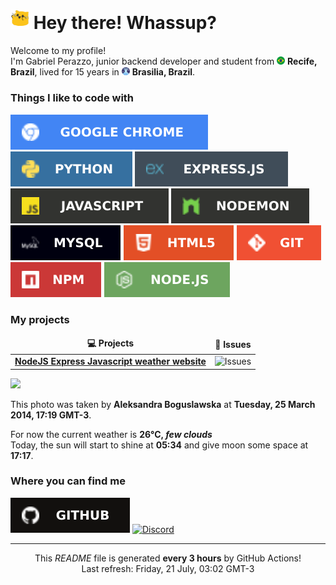 <h1><img src="/images/meow.gif" width="30"> Hey there! Whassup?</h1>


<p>Welcome to my profile! </br> I'm Gabriel Perazzo, junior backend developer and student from <img src="/images/brazil-.png" width="13"/> <b>Recife, Brazil</b>, lived for 15 years in <img src="/images/brasilia-cathedral.png" width="13"/> <b>Brasilia, Brazil</b>. </p>
<h3>Things I like to code with</h3>

<p>
  <img src="/svg/chrome.svg" alt="GoogleChrome">
  <img src="/svg/python.svg" alt="Python">
  <img src="/svg/expressjs.svg" alt="ExpressJS">
  <img src="/svg/javascript.svg" alt="Javascript">
  <img src="/svg/nodemon.svg" alt="Nodemon">
  <img src="/svg/mysql.svg" alt="MySQL">
  <img src="/svg/html.svg" alt="HTML5">
  <img src="/svg/git.svg" alt="Git">
  <img src="/svg/npm.svg" alt="NPM">
  <img src="/svg/nodejs.svg" alt="NodeJS">
</p>
<h3>My projects</h3>
<table>
  <thead align="center">
    <tr border: none;>
      <td><b>💻 Projects</b></td>
      <td><b>🐛 Issues</b></td>
    </tr>
  </thead>
  <tbody>
    <tr>
      <td><a href="https://github.com/Bluh7/Weather-Search"><b>NodeJS Express Javascript weather website</b></a></td>
      <td><img alt="Issues" src="https://img.shields.io/github/issues/Bluh7/Weather-Search?style=flat-square&labelColor=343b41"/></td>
    </tr>
  </tbody>
</table>
<p><img src="https:&#x2F;&#x2F;images.unsplash.com&#x2F;reserve&#x2F;O7A9fAvYSXC7NTdz8gLQ_IMGP1039.jpg?crop&#x3D;entropy&amp;cs&#x3D;tinysrgb&amp;fit&#x3D;max&amp;fm&#x3D;jpg&amp;ixid&#x3D;M3w0NDY1OTR8MHwxfHJhbmRvbXx8fHx8fHwxfHwxNjg5OTE5MzYxfA&amp;ixlib&#x3D;rb-4.0.3&amp;q&#x3D;80&amp;w&#x3D;1080" width="600"></p>
<p>This photo was taken by <b>Aleksandra Boguslawska</b> at <b>Tuesday, 25 March 2014, 17:19 GMT-3</b>.</p>
<p>For now the current weather is <b>26°C, <i>few clouds</i></b></br>Today, the sun will start to shine at <b>05:34</b> and give moon some space at <b>17:17</b>.</p>
<h3>Where you can find me</h3>
<p><a href="https://github.com/Bluh7" target="_blank"><img alt="Github" src="/svg/github.svg"/></a> <a href="https://discord.com/users/757738778633961592" target="_blank"><img src="https://dcbadge.vercel.app/api/shield/757738778633961592" alt="Discord"></a></p>

------------
<p align="center">This <i>README</i> file is generated <b>every 3 hours</b> by GitHub Actions!</br>Last refresh: Friday, 21 July, 03:02 GMT-3</p>